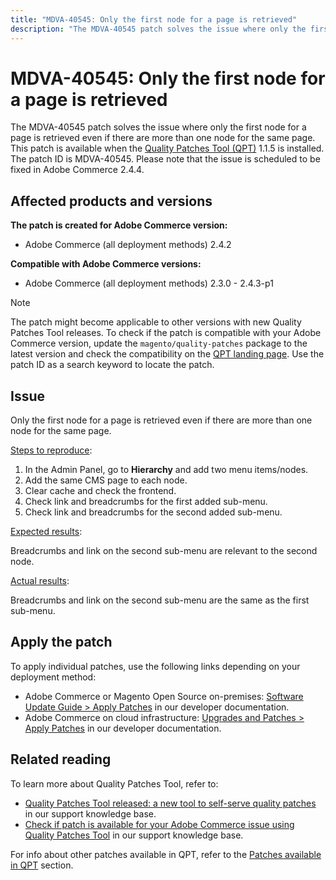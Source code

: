 ```yaml
---
title: "MDVA-40545: Only the first node for a page is retrieved"
description: "The MDVA-40545 patch solves the issue where only the first node for a page is retrieved even if there are more than one node for the same page. This patch is available when the [Quality Patches Tool (QPT)](/help/announcements/adobe-commerce-announcements/magento-quality-patches-released-new-tool-to-self-serve-quality-patches.md) 1.1.5 is installed. The patch ID is MDVA-40545. Please note that the issue is scheduled to be fixed in Adobe Commerce 2.4.4."
---
```


# MDVA-40545: Only the first node for a page is retrieved

The MDVA-40545 patch solves the issue where only the first node for a page is retrieved even if there are more than one node for the same page. This patch is available when the [Quality Patches Tool (QPT)](/help/announcements/adobe-commerce-announcements/magento-quality-patches-released-new-tool-to-self-serve-quality-patches.md) 1.1.5 is installed. The patch ID is MDVA-40545. Please note that the issue is scheduled to be fixed in Adobe Commerce 2.4.4.

## Affected products and versions

**The patch is created for Adobe Commerce version:**

* Adobe Commerce (all deployment methods) 2.4.2

**Compatible with Adobe Commerce versions:**

* Adobe Commerce (all deployment methods) 2.3.0 - 2.4.3-p1

>[!NOTE]
>
>The patch might become applicable to other versions with new Quality Patches Tool releases. To check if the patch is compatible with your Adobe Commerce version, update the `magento/quality-patches` package to the latest version and check the compatibility on the [QPT landing page](https://devdocs.magento.com/quality-patches/tool.html#patch-grid). Use the patch ID as a search keyword to locate the patch.

## Issue

Only the first node for a page is retrieved even if there are more than one node for the same page.

<u>Steps to reproduce</u>:

1. In the Admin Panel, go to **Hierarchy** and add two menu items/nodes.
1. Add the same CMS page to each node.
1. Clear cache and check the frontend.
1. Check link and breadcrumbs for the first added sub-menu.
1. Check link and breadcrumbs for the second added sub-menu.

<u>Expected results</u>:

Breadcrumbs and link on the second sub-menu are relevant to the second node.

<u>Actual results</u>:

Breadcrumbs and link on the second sub-menu are the same as the first sub-menu.

## Apply the patch

To apply individual patches, use the following links depending on your deployment method:

* Adobe Commerce or Magento Open Source on-premises: [Software Update Guide > Apply Patches](https://devdocs.magento.com/guides/v2.4/comp-mgr/patching/mqp.html) in our developer documentation.
* Adobe Commerce on cloud infrastructure: [Upgrades and Patches > Apply Patches](https://devdocs.magento.com/cloud/project/project-patch.html) in our developer documentation.

## Related reading

To learn more about Quality Patches Tool, refer to:

* [Quality Patches Tool released: a new tool to self-serve quality patches](/help/announcements/adobe-commerce-announcements/magento-quality-patches-released-new-tool-to-self-serve-quality-patches.md) in our support knowledge base.
* [Check if patch is available for your Adobe Commerce issue using Quality Patches Tool](https://support.magento.com/hc/en-us/articles/360047125252) in our support knowledge base.

For info about other patches available in QPT, refer to the [Patches available in QPT](https://support.magento.com/hc/en-us/sections/360010506631-Patches-available-in-MQP-tool-) section.